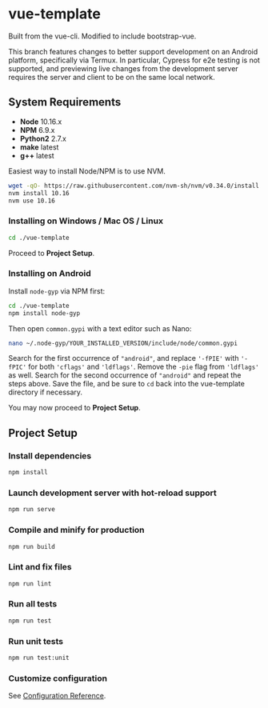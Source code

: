 # vue-template

Built from the vue-cli. Modified to include bootstrap-vue.

This branch features changes to better support development on an Android platform, specifically via Termux. In particular, Cypress for e2e testing is not supported, and previewing live changes from the development server requires the server and client to be on the same local network.

## System Requirements

- **Node** 10.16.x
- **NPM** 6.9.x
- **Python2** 2.7.x
- **make** latest
- **g++** latest

Easiest way to install Node/NPM is to use NVM.

```bash
wget -qO- https://raw.githubusercontent.com/nvm-sh/nvm/v0.34.0/install.sh | bash
nvm install 10.16
nvm use 10.16
```

### Installing on Windows / Mac OS / Linux

```bash
cd ./vue-template
```

Proceed to **Project Setup**.

### Installing on Android

Install `node-gyp` via NPM first:

```bash
cd ./vue-template
npm install node-gyp
```

Then open `common.gypi` with a text editor such as Nano:

```bash
nano ~/.node-gyp/YOUR_INSTALLED_VERSION/include/node/common.gypi
```

Search for the first occurrence of `"android"`, and replace `'-fPIE'` with `'-fPIC'` for both `'cflags'` and `'ldflags'`. Remove the `-pie` flag from `'ldflags'` as well. Search for the second occurrence of `"android"` and repeat the steps above. Save the file, and be sure to `cd` back into the vue-template directory if necessary.

You may now proceed to **Project Setup**.

## Project Setup

### Install dependencies

```bash
npm install
```

### Launch development server with hot-reload support

```bash
npm run serve
```

### Compile and minify for production

```bash
npm run build
```

### Lint and fix files

```bash
npm run lint
```

### Run all tests

```bash
npm run test
```

### Run unit tests

```bash
npm run test:unit
```

### Customize configuration

See [Configuration Reference](https://cli.vuejs.org/config/).
